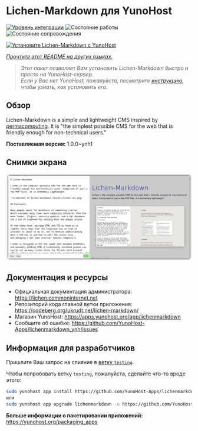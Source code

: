 <!--
Важно: этот README был автоматически сгенерирован <https://github.com/YunoHost/apps/tree/master/tools/readme_generator>
Он НЕ ДОЛЖЕН редактироваться вручную.
-->

# Lichen-Markdown для YunoHost

[![Уровень интеграции](https://apps.yunohost.org/badge/integration/lichenmarkdown)](https://ci-apps.yunohost.org/ci/apps/lichenmarkdown/)
![Состояние работы](https://apps.yunohost.org/badge/state/lichenmarkdown)
![Состояние сопровождения](https://apps.yunohost.org/badge/maintained/lichenmarkdown)

[![Установите Lichen-Markdown с YunoHost](https://install-app.yunohost.org/install-with-yunohost.svg)](https://install-app.yunohost.org/?app=lichenmarkdown)

*[Прочтите этот README на других языках.](./ALL_README.md)*

> *Этот пакет позволяет Вам установить Lichen-Markdown быстро и просто на YunoHost-сервер.*  
> *Если у Вас нет YunoHost, пожалуйста, посмотрите [инструкцию](https://yunohost.org/install), чтобы узнать, как установить его.*

## Обзор

Lichen-Markdown is a simple and lightweight CMS inspired by [permacomputing](https://permacomputing.net). It is "the simplest possible CMS for the web that is friendly enough for non-technical users."


**Поставляемая версия:** 1.0.0~ynh1

## Снимки экрана

![Снимок экрана Lichen-Markdown](./doc/screenshots/lichen-markdown-cms-boxshadow4.png)

## Документация и ресурсы

- Официальная документация администратора: <https://lichen.commoninternet.net>
- Репозиторий кода главной ветки приложения: <https://codeberg.org/ukrudt.net/lichen-markdown/>
- Магазин YunoHost: <https://apps.yunohost.org/app/lichenmarkdown>
- Сообщите об ошибке: <https://github.com/YunoHost-Apps/lichenmarkdown_ynh/issues>

## Информация для разработчиков

Пришлите Ваш запрос на слияние в [ветку `testing`](https://github.com/YunoHost-Apps/lichenmarkdown_ynh/tree/testing).

Чтобы попробовать ветку `testing`, пожалуйста, сделайте что-то вроде этого:

```bash
sudo yunohost app install https://github.com/YunoHost-Apps/lichenmarkdown_ynh/tree/testing --debug
или
sudo yunohost app upgrade lichenmarkdown -u https://github.com/YunoHost-Apps/lichenmarkdown_ynh/tree/testing --debug
```

**Больше информации о пакетировании приложений:** <https://yunohost.org/packaging_apps>
